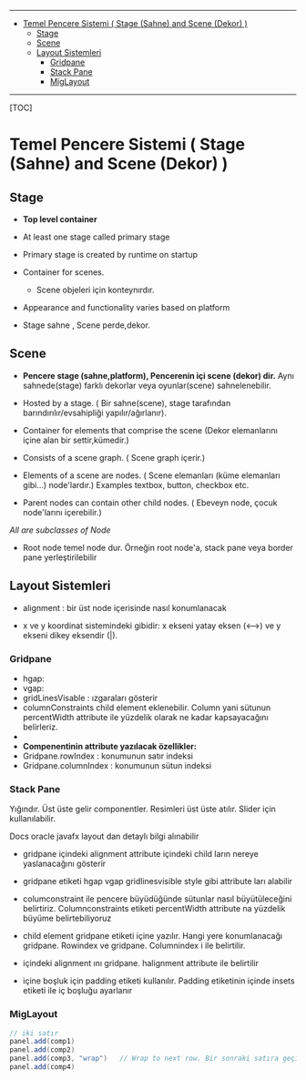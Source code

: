 

---
<!-- TOC -->

- [Temel Pencere Sistemi ( Stage (Sahne) and Scene (Dekor) )](#temel-pencere-sistemi--stage-sahne-and-scene-dekor-)
    - [Stage](#stage)
    - [Scene](#scene)
    - [Layout Sistemleri](#layout-sistemleri)
        - [Gridpane](#gridpane)
        - [Stack Pane](#stack-pane)
        - [MigLayout](#miglayout)

<!-- /TOC -->
---


[TOC]


# Temel Pencere Sistemi ( Stage (Sahne) and Scene (Dekor) )

## Stage

- **Top level container**

- At least one stage called primary stage

- Primary stage is created by runtime on startup

- Container for scenes. 
  - Scene objeleri için konteynırdır.

- Appearance and functionality varies based on platform

- Stage sahne , Scene perde,dekor.


## Scene

- **Pencere stage (sahne,platform), Pencerenin içi scene (dekor) dir.** Aynı sahnede(stage) farklı dekorlar veya oyunlar(scene) sahnelenebilir.

- Hosted by a stage. ( Bir sahne(scene), stage tarafından barındırılır/evsahipliği yapılır/ağırlanır).

- Container for elements that comprise the scene (Dekor elemanlarını içine alan bir settir,kümedir.)

- Consists of a scene graph. ( Scene graph içerir.)

- Elements of a scene are nodes. ( Scene elemanları (küme elemanları gibi...) node'lardır.) Examples textbox, button, checkbox etc.

- Parent nodes can contain other child nodes. ( Ebeveyn node, çocuk node'larını içerebilir.)

*All are subclasses of Node*

- Root node temel node dur. Örneğin root node'a, stack pane veya border pane yerleştirilebilir

## Layout Sistemleri

- alignment : bir üst node içerisinde nasıl konumlanacak

- x ve y koordinat sistemindeki gibidir: x ekseni yatay eksen (<-->) ve y ekseni dikey eksendir (|).  

### Gridpane
  - hgap:
  - vgap:
  - gridLinesVisable : ızgaraları gösterir
  - columnConstraints child element eklenebilir. Column yani sütunun percentWidth attribute ile yüzdelik olarak ne kadar kapsayacağını belirleriz.
  - ​
  - **Compenentinin attribute yazılacak özellikler:**
  - Gridpane.rowIndex : konumunun satır indeksi   
  - Gridpane.columnIndex : konumunun sütun indeksi

### Stack Pane

Yığındır. Üst üste gelir componentler. Resimleri üst üste atılır. Slider için kullanılabilir. 

Docs oracle javafx layout dan detaylı bilgi alınabilir 

- gridpane içindeki alignment attribute içindeki child ların nereye yaslanacağını gösterir

- gridpane etiketi hgap vgap gridlinesvisible style gibi attribute ları alabilir

- columconstraint ile pencere büyüdüğünde sütunlar nasıl büyütüleceğini belirtiriz. Columnconstraints etiketi percentWidth attribute na yüzdelik büyüme belirtebiliyoruz 

- child element gridpane etiketi içine yazılır. Hangi yere konumlanacağı gridpane. Rowindex ve gridpane. Columnindex i ile belirtilir. 
- içindeki alignment ını gridpane. halignment attribute ile belirtilir 

- içine boşluk için padding etiketi kullanılır. Padding etiketinin içinde insets etiketi ile iç boşluğu ayarlanır 


### MigLayout



```java
// iki satır 
panel.add(comp1)
panel.add(comp2)
panel.add(comp3, "wrap")   // Wrap to next row. Bir sonraki satıra geçiş yapar.
panel.add(comp4)

```










